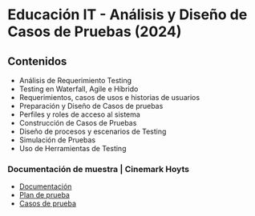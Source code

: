 # Educación IT - Análisis y Diseño de Casos de Pruebas (2024)
## Contenidos
* Análisis de Requerimiento Testing
* Testing en Waterfall, Agile e Híbrido
* Requerimientos, casos de usos e historias de usuarios
* Preparación y Diseño de Casos de pruebas
* Perfiles y roles de acceso al sistema
* Construcción de Casos de Pruebas
* Diseño de procesos y escenarios de Testing
* Simulación de Pruebas
* Uso de Herramientas de Testing

### Documentación de muestra | Cinemark Hoyts 
  * [Documentación](https://docs.google.com/document/d/1W36qApLeYfQKdDUF_EDngMTbjwbZi8E1Qouwo0s4tcQ/edit?usp=drive_link)
  * [Plan de prueba](https://docs.google.com/document/d/1pQ5H7XP2tulRQymF_lMyBnqClbuS5pQ4RFmkBKLeaeQ/edit?usp=drive_link)
  * [Casos de prueba](https://docs.google.com/spreadsheets/d/1sWZShg05kF0lBJtJHWiqcpW-gwxhf82C/edit?usp=drive_link&ouid=115103530444066742360&rtpof=true&sd=true)
